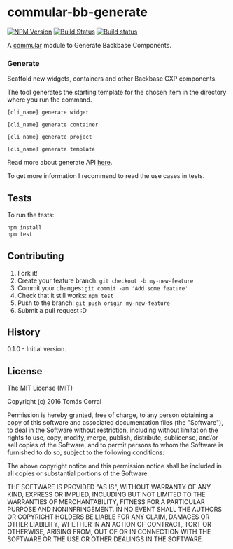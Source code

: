 # commular-bb-generate

[![NPM Version](http://img.shields.io/npm/v/commular-bb-generate.svg?style=flat)](https://npmjs.org/package/commular-bb-generate)
[![Build Status](http://img.shields.io/travis/commular/commular-bb-generate.svg?style=flat)](https://travis-ci.org/commular/commular-bb-generate)
[![Build status](https://ci.appveyor.com/api/projects/status/at4xddg3jyke8d4l?svg=true)](https://ci.appveyor.com/project/tcorral/commular-bb-generate-jwvlr)

A [commular](https://github.com/commular/commular) module to Generate Backbase Components.

### Generate

Scaffold new widgets, containers and other Backbase CXP components.

The tool generates the starting template for the chosen item in the directory where you run the command.

```
[cli_name] generate widget
```

```
[cli_name] generate container
```

```
[cli_name] generate project
```

```
[cli_name] generate template
```

Read more about generate API [here](/docs/generate.md).


To get more information I recommend to read the use cases in tests.

## Tests

To run the tests:

```bash
npm install
npm test
```

## Contributing

1. Fork it!
2. Create your feature branch: `git checkout -b my-new-feature`
4. Commit your changes: `git commit -am 'Add some feature'`
5. Check that it still works: `npm test`
6. Push to the branch: `git push origin my-new-feature`
7. Submit a pull request :D

## History

0.1.0 - Initial version.

## License

The MIT License (MIT)

Copyright (c) 2016 Tomás Corral

Permission is hereby granted, free of charge, to any person obtaining a copy
of this software and associated documentation files (the "Software"), to deal
in the Software without restriction, including without limitation the rights
to use, copy, modify, merge, publish, distribute, sublicense, and/or sell
copies of the Software, and to permit persons to whom the Software is
furnished to do so, subject to the following conditions:

The above copyright notice and this permission notice shall be included in
all copies or substantial portions of the Software.

THE SOFTWARE IS PROVIDED "AS IS", WITHOUT WARRANTY OF ANY KIND, EXPRESS OR
IMPLIED, INCLUDING BUT NOT LIMITED TO THE WARRANTIES OF MERCHANTABILITY,
FITNESS FOR A PARTICULAR PURPOSE AND NONINFRINGEMENT. IN NO EVENT SHALL THE
AUTHORS OR COPYRIGHT HOLDERS BE LIABLE FOR ANY CLAIM, DAMAGES OR OTHER
LIABILITY, WHETHER IN AN ACTION OF CONTRACT, TORT OR OTHERWISE, ARISING FROM,
OUT OF OR IN CONNECTION WITH THE SOFTWARE OR THE USE OR OTHER DEALINGS IN
THE SOFTWARE.

